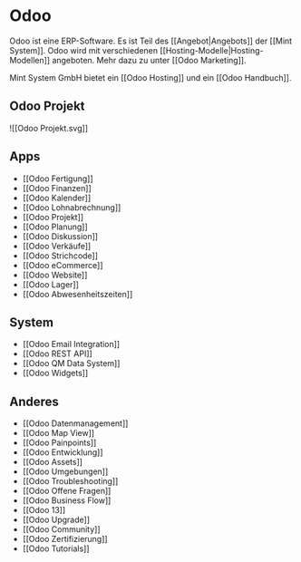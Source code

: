# Odoo
Odoo ist eine ERP-Software. Es ist Teil des [[Angebot|Angebots]] der [[Mint System]]. Odoo wird mit verschiedenen [[Hosting-Modelle|Hosting-Modellen]] angeboten. Mehr dazu zu unter [[Odoo Marketing]].

Mint System GmbH bietet ein [[Odoo Hosting]] und ein [[Odoo Handbuch]].

## Odoo Projekt

![[Odoo Projekt.svg]]

## Apps

* [[Odoo Fertigung]]
* [[Odoo Finanzen]]
* [[Odoo Kalender]]
* [[Odoo Lohnabrechnung]]
* [[Odoo Projekt]]
* [[Odoo Planung]]
* [[Odoo Diskussion]]
* [[Odoo Verkäufe]]
* [[Odoo Strichcode]]
* [[Odoo eCommerce]]
* [[Odoo Website]]
* [[Odoo Lager]]
* [[Odoo Abwesenheitszeiten]]

## System

* [[Odoo Email Integration]]
* [[Odoo REST API]]
* [[Odoo QM Data System]]
* [[Odoo Widgets]]

## Anderes

* [[Odoo Datenmanagement]]
* [[Odoo Map View]]
* [[Odoo Painpoints]]
* [[Odoo Entwicklung]]
* [[Odoo Assets]]
* [[Odoo Umgebungen]]
* [[Odoo Troubleshooting]]
* [[Odoo Offene Fragen]]
* [[Odoo Business Flow]]
* [[Odoo 13]]
* [[Odoo Upgrade]]
* [[Odoo Community]]
* [[Odoo Zertifizierung]]
* [[Odoo Tutorials]]
